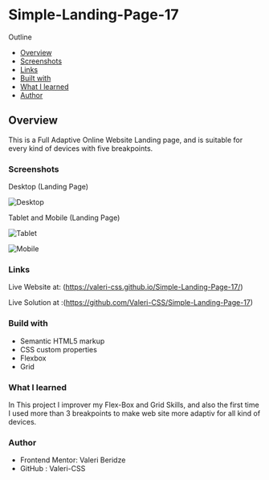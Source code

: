 # Simple-Landing-Page-17

Outline

- [Overview](#overview)
- [Screenshots](#screenshots)
- [Links](#links)
- [Built with](#built-with)
- [What I learned](#what-i-learned)
- [Author](#author)


## Overview
This is a Full Adaptive Online Website Landing page, and is suitable for every kind of devices with five breakpoints. 

### Screenshots

Desktop (Landing Page)


![Desktop](https://github.com/Valeri-CSS/Simple-Landing-Page-17/assets/116646278/c3797180-23d9-49a8-9e58-8de108052d1f)



Tablet and Mobile (Landing Page)

![Tablet](https://github.com/Valeri-CSS/Simple-Landing-Page-17/assets/116646278/9f09bb5a-c7ae-4da1-a860-2f3686fec47a)

![Mobile](https://github.com/Valeri-CSS/Simple-Landing-Page-17/assets/116646278/75c21a7d-3a90-4567-936a-1544dabecd93)





### Links

Live Website at: (https://valeri-css.github.io/Simple-Landing-Page-17/)

Live Solution at :(https://github.com/Valeri-CSS/Simple-Landing-Page-17)


### Build with

- Semantic HTML5 markup
- CSS custom properties
- Flexbox
- Grid

### What I learned

In This project I improver my Flex-Box and Grid Skills, and also the first time I used more than 3 breakpoints to make web site more adaptiv for all kind of devices.

### Author

- Frontend Mentor: Valeri Beridze 
- GitHub : Valeri-CSS







